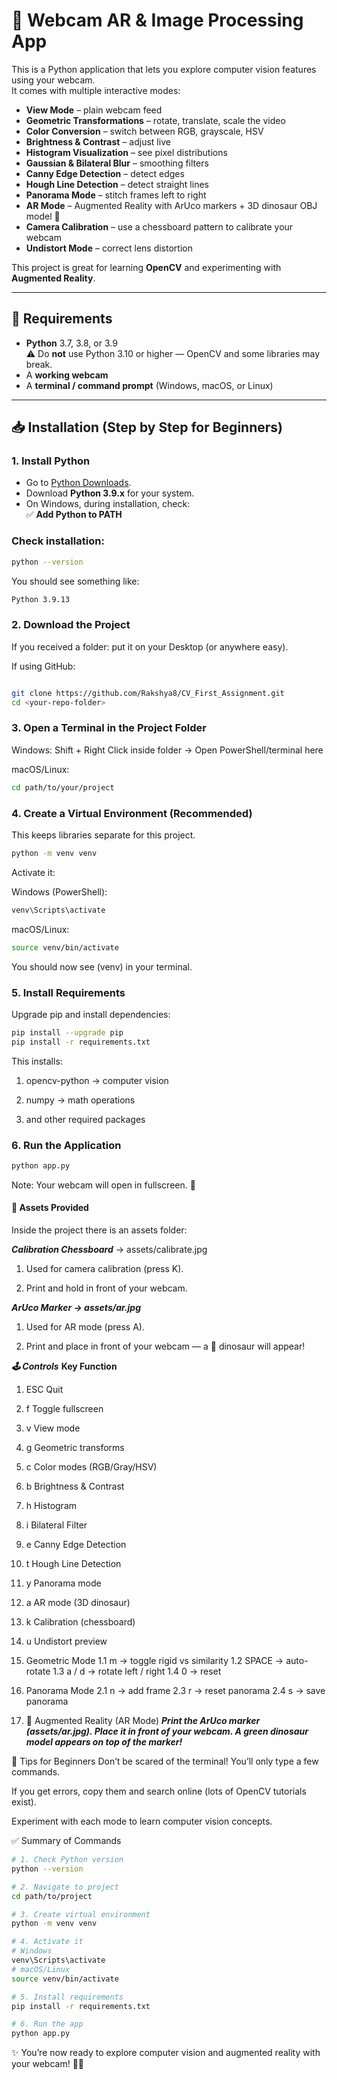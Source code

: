 # 🦖 Webcam AR & Image Processing App

This is a Python application that lets you explore computer vision features using your webcam.  
It comes with multiple interactive modes:

- **View Mode** – plain webcam feed  
- **Geometric Transformations** – rotate, translate, scale the video  
- **Color Conversion** – switch between RGB, grayscale, HSV  
- **Brightness & Contrast** – adjust live  
- **Histogram Visualization** – see pixel distributions  
- **Gaussian & Bilateral Blur** – smoothing filters  
- **Canny Edge Detection** – detect edges  
- **Hough Line Detection** – detect straight lines  
- **Panorama Mode** – stitch frames left to right  
- **AR Mode** – Augmented Reality with ArUco markers + 3D dinosaur OBJ model 🦖  
- **Camera Calibration** – use a chessboard pattern to calibrate your webcam  
- **Undistort Mode** – correct lens distortion  

This project is great for learning **OpenCV** and experimenting with **Augmented Reality**.

---

## 🔧 Requirements

- **Python** 3.7, 3.8, or 3.9  
  ⚠️ Do **not** use Python 3.10 or higher — OpenCV and some libraries may break.  
- A **working webcam**  
- A **terminal / command prompt** (Windows, macOS, or Linux)

---

## 📥 Installation (Step by Step for Beginners)

### 1. Install Python
- Go to [Python Downloads](https://www.python.org/downloads/).  
- Download **Python 3.9.x** for your system.  
- On Windows, during installation, check:  
  ✅ **Add Python to PATH**  

### Check installation: <In your terminal>
```bash
python --version
```

You should see something like:

```bash
Python 3.9.13
```
### 2. Download the Project
If you received a folder: put it on your Desktop (or anywhere easy).

If using GitHub: <In your terminal>

```bash

git clone https://github.com/Rakshya8/CV_First_Assignment.git
cd <your-repo-folder>
```

### 3. Open a Terminal in the Project Folder
Windows: Shift + Right Click inside folder → Open PowerShell/terminal here

macOS/Linux:

```bash
cd path/to/your/project
```

### 4. Create a Virtual Environment (Recommended) <In your project>
This keeps libraries separate for this project.

```bash
python -m venv venv
```
Activate it:

Windows (PowerShell):

```bash
venv\Scripts\activate
```
macOS/Linux:

```bash
source venv/bin/activate
```
You should now see (venv) in your terminal.

### 5. Install Requirements
Upgrade pip and install dependencies: <In your terminal>

```bash
pip install --upgrade pip
pip install -r requirements.txt
```
This installs:

1. opencv-python → computer vision

2. numpy → math operations

3. and other required packages

### 6. Run the Application <In your terminal>
```bash
python app.py
```

Note: Your webcam will open in fullscreen. 🎥

#### 📸 Assets Provided
Inside the project there is an assets folder:

***Calibration Chessboard*** → assets/calibrate.jpg

1. Used for camera calibration (press K).

2. Print and hold in front of your webcam.

***ArUco Marker → assets/ar.jpg***

1. Used for AR mode (press A).

2. Print and place in front of your webcam — a 🦖 dinosaur will appear!

***🕹 Controls***
****Key	Function****
1. ESC	Quit
2. f	Toggle fullscreen
3. v	View mode
4. g	Geometric transforms
5. c	Color modes (RGB/Gray/HSV)
6. b	Brightness & Contrast
7. h	Histogram
8. i	Bilateral Filter
9. e	Canny Edge Detection
10. t	Hough Line Detection
11. y	Panorama mode
12. a	AR mode (3D dinosaur)
13. k	Calibration (chessboard)
14. u	Undistort preview

1. Geometric Mode
  1.1 m → toggle rigid vs similarity
  1.2 SPACE → auto-rotate
  1.3 a / d → rotate left / right
  1.4 0 → reset

2. Panorama Mode
  2.1 n → add frame
  2.3 r → reset panorama
  2.4 s → save panorama

3. 🦖 Augmented Reality (AR Mode)
***Print the ArUco marker (assets/ar.jpg). Place it in front of your webcam. A green dinosaur model appears on top of the marker!***

🎯 Tips for Beginners
Don’t be scared of the terminal! You’ll only type a few commands.

If you get errors, copy them and search online (lots of OpenCV tutorials exist).

Experiment with each mode to learn computer vision concepts.

✅ Summary of Commands
```bash
# 1. Check Python version
python --version

# 2. Navigate to project
cd path/to/project

# 3. Create virtual environment
python -m venv venv

# 4. Activate it
# Windows
venv\Scripts\activate
# macOS/Linux
source venv/bin/activate

# 5. Install requirements
pip install -r requirements.txt

# 6. Run the app
python app.py
```
✨ You’re now ready to explore computer vision and augmented reality with your webcam! 🦖🎥